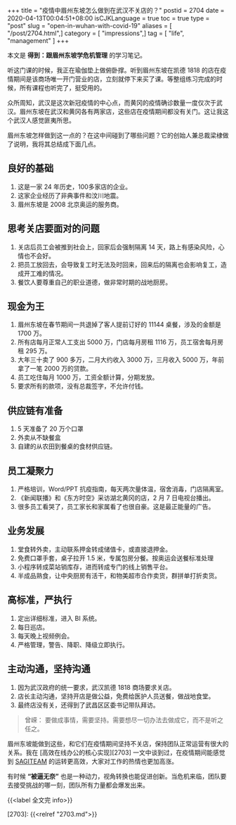 +++
title = "疫情中眉州东坡怎么做到在武汉不关店的？"
postid = 2704
date = 2020-04-13T00:04:51+08:00
isCJKLanguage = true
toc = true
type = "post"
slug = "open-in-wuhan-with-covid-19"
aliases = [ "/post/2704.html",]
category = [ "impressions",]
tag = [ "life", "management" ]
+++

本文是 **得到：跟眉州东坡学危机管理** 的学习笔记。

听这门课的时候，我正在瑜伽垫上做俯卧撑。听到眉州东坡在凯德 1818 的店在疫情期间是该商场唯一开门营业的店，立刻就停下来买了课。等整组练习完成的时候，所有课程也听完了，挺受用的。

众所周知，武汉是这次新冠疫情的中心点，而黄冈的疫情确诊数量一度仅次于武汉。眉州东坡在武汉和黄冈各有两家店，这些店在疫情期间都没有关门。这让我这个武汉人感觉匪夷所思。

眉州东坡怎样做到这一点的？在这中间碰到了哪些问题？它的创始人兼总裁梁棣做了说明，我将其总结成下面几点。

## 良好的基础

1. 这是一家 24 年历史，100多家店的企业。
2. 这家企业经历了非典事件和汶川地震。
3. 眉州东坡是 2008 北京奥运的服务商。

## 思考关店要面对的问题

1. 关店后员工会被推到社会上，回家后会强制隔离 14 天，路上有感染风险，心情也不会好。
2. 把员工放回去，会导致复工时无法及时回来，回来后的隔离也会影响复工，造成开工难的情况。
3. 餐饮人要尊重自己的职业道德，做非常时期的战地厨房。

## 现金为王

1. 眉州东坡在春节期间一共退掉了客人提前订好的 11144 桌餐，涉及的金额是 1700 万。
2. 所有店每月正常人工支出 5000 万，门店每月房租 1116 万，员工宿舍每月房租 295 万。
3. 大年三十卖了 900 多万，二月大约收入 3000 万，三月收入 5000 万，年前拿了一笔 2000 万的贷款。
4. 员工吃住每月 1000 万，工资全额计算，分期发放。
5. 要求所有的款项，没有总裁签字，不允许付钱。

## 供应链有准备

1. 5 天准备了 20 万个口罩
2. 外卖从不缺餐盒
3. 自建的从农田到餐桌的食材供应链。

## 员工凝聚力

1. 严格培训，Word/PPT 抗疫指南，每天两次量体温，宿舍消毒，门店隔离室。
2. 《新闻联播》和《东方时空》采访湖北黄冈的店，2 月 7 日电视台播出。
3. 很多员工看哭了，员工家长和家属看了也很自豪。这是最正能量的广告。

## 业务发展

1. 堂食转外卖，主动联系押金转成储值卡，或直接退押金。
2. 免费口罩手套，桌子拉开 1.5 米，专属包房分餐。按奥运会送餐标准处理
3. 小程序转成菜站销库存，进而转成专门的线上销售平台。
4. 半成品熟食，让中央厨房有活干，和物美超市合作卖货，群拼单打折卖货。

## 高标准，严执行

1. 定出详细标准，进入 BI 系统。
2. 每日巡店。
3. 每天晚上视频例会。
4. 严格管理，警告、降职、降级立即执行。

## 主动沟通，坚持沟通

1. 因为武汉政府的统一要求，武汉凯德 1818 商场要求关店。
2. 店长主动沟通，坚持开店是做公益，免费给医护人员送餐，做战地食堂。
3. 最终店没有关，还得到了武昌区区委书记带队拜访。

> 曾嵘： 要做成事情，需要坚持。需要想尽一切办法去做成它，而不是听之任之。

眉州东坡能做到这些，和它们在疫情期间坚持不关店，保持团队正常运营有很大的关系。我在 [高效在线办公的核心实现][2703] 一文中谈到过，在疫情期间能感觉到 [SAGITEAM](/tag/sagiteam/) 的运转更高效，大家对工作的热情也更加高涨。

有时候 **“被逼无奈”** 也是一种动力，视角转换也能促进创新。当危机来临，团队要去接受挑战的哪一刻，团队所有力量都会爆发出来。

{{<label 全文完 info>}}

[2703]: {{<relref "2703.md">}}